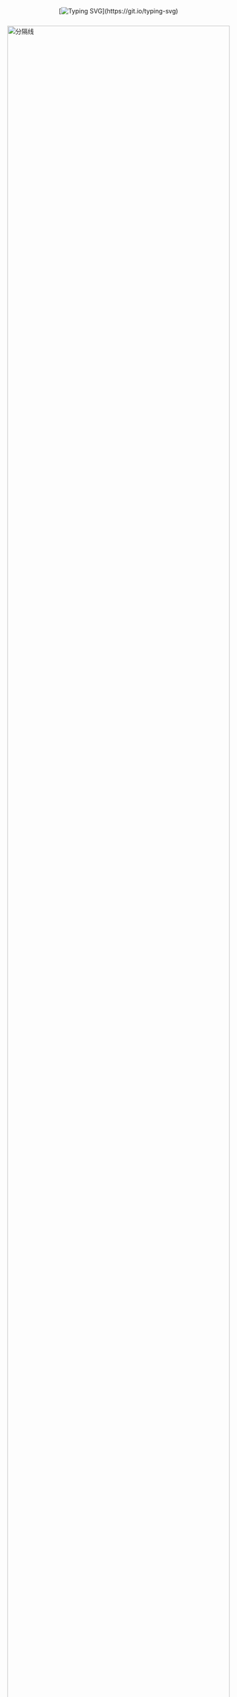 <!-- ===================== 头部区 ===================== -->

<div align="center">
    <h1 style="font-size:3rem; background:linear-gradient(135deg, %23FF4500 20%, %23FFD700 80%); -webkit-background-clip:text; color:transparent; margin:20px 0">
        ⚡ 球团的技术宇宙 ⚡
    </h1>
</div>

<!-- 打字机效果（带安全空行） -->
<div align="center" style="margin:25px 0">

[![Typing SVG](https://readme-typing-svg.demolab.com?font=Fira+Code&pause=1000&width=435&separator=%3C&lines=%E7%90%83%E5%9B%A2%E5%90%8C%E5%BF%97%E7%A5%9D%E6%82%A8%E4%BB%8A%E5%A4%A9%E6%84%89%E5%BF%AB%E2%9C%88%3C%F0%9F%8C%9F+%E6%AF%8F%E4%B8%80%E6%AC%A1%E7%82%B9%E5%87%BB%EF%BC%8C%E9%83%BD%E6%98%AF%E5%90%91%E7%9D%80%E6%A2%A6%E6%83%B3%E7%9A%84%E4%B8%80%E6%AD%A5%E8%BF%88%E8%BF%9B%E3%80%82+%3CSystem.out.println(%22Hello+World!%22);)](https://git.io/typing-svg)
</div>

<!-- ===================== 分隔线 ===================== -->
<img width="100%" src="https://cdn.jsdelivr.net/gh/sun0225SUN/sun0225SUN/assets/images/hr.gif" alt="分隔线" />

<!-- ===================== 数据展示区 ===================== -->
<div align="center" style="margin:30px 0; position:relative">
    <!-- 主数据卡片 -->
    <img src="https://github-readme-stats.vercel.app/api?username=qiutuan&show_icons=true&count_private=true&bg_color=ffffff&title_color=FF4500&icon_color=FFD700" 
         style="display:block; width:49%"/>
         
    <!-- 备用数据卡片（GitHub自动隐藏失效图片） -->
    <img src="https://github-readme-stats.vercel.app/api?username=qiutuan&show_icons=true" 
         style="position:absolute; top:0; left:0; opacity:0; pointer-events:none"/>
</div>

<!-- ===================== 语言分布 ===================== -->
<div align="center" style="margin:25px 0">
    <a href="https://github.com/anuraghazra/github-readme-stats">
        <img src="https://github-readme-stats.vercel.app/api/top-langs/?username=qiutuan&layout=compact" 
             alt="语言分布" style="max-width:300px"/>
    </a>
</div>

<!-- ===================== 成就区 ===================== -->
<div style="margin:30px 0">
    <h2 style="color:#FF4500; text-align:center">🏅 </h2>
    <div align="center">
        <img src="https://github-profile-trophy.vercel.app/?username=qiutuan&theme=flat&column=3&margin-w=15&no-frame=true" 
             alt="成就徽章" width="80%"/>
    </div>
</div>

<!-- ===================== 热力图区 ===================== -->
<div style="margin:30px 0">
    <h2 style="color:#FF4500; text-align:center">📆 开发活跃度</h2>
    <div align="center">
        <img src="https://ghchart.rshah.org/qiutuan" 
             alt="贡献热力图" 
             onerror="this.src='https://contrib.rocks/image?repo=qiutuan/qiutuan'"/>
    </div>
</div>

<!-- ===================== 技术栈 ===================== -->
<div style="margin:30px 0">
    <h2 style="color:#FF4500; text-align:center">📚 技术栈分布</h2>
    <div align="center">
        <img src="https://github-readme-stats.vercel.app/api/top-langs/?username=qiutuan&layout=compact&theme=default" 
             alt="技术栈分布"/>
    </div>
</div>

<!-- ===================== 连续提交 ===================== -->
<div align="center" style="margin:30px 0">
    <img src="https://github-readme-streak-stats.herokuapp.com/?user=qiutuan" 
         alt="提交记录" style="max-width:600px"/>
</div>

<!-- ===================== 技术工具箱 ===================== -->
<div style="margin:30px 0">
    <h2 style="color:#FF4500; text-align:center">🧰 技术工具箱</h2>
    <div align="center" style="display:flex; flex-wrap:wrap; gap:12px; justify-content:center">
        <img src="https://skillicons.dev/icons?i=java,py,spring,redis,mysql,docker,git,idea" 
             alt="工具图标1" style="height:40px"/>
        <img src="https://skillicons.dev/icons?i=aws,linux,nginx,grafana,postman,rabbitmq" 
             alt="工具图标2" style="height:40px"/>
    </div>
</div>
